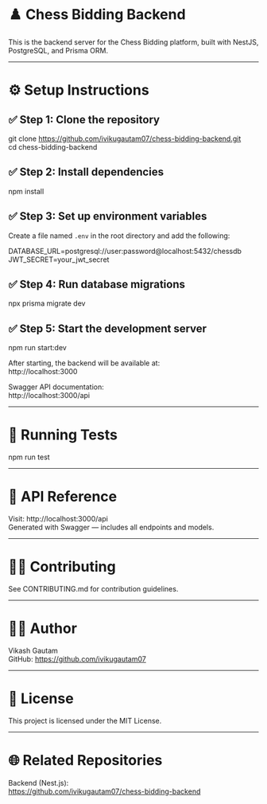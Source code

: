 # ♟️ Chess Bidding Backend

This is the backend server for the Chess Bidding platform, built with NestJS, PostgreSQL, and Prisma ORM.

---

# ⚙️ Setup Instructions

## ✅ Step 1: Clone the repository

git clone https://github.com/ivikugautam07/chess-bidding-backend.git  
cd chess-bidding-backend

## ✅ Step 2: Install dependencies

npm install

## ✅ Step 3: Set up environment variables

Create a file named `.env` in the root directory and add the following:

DATABASE_URL=postgresql://user:password@localhost:5432/chessdb  
JWT_SECRET=your_jwt_secret

## ✅ Step 4: Run database migrations

npx prisma migrate dev

## ✅ Step 5: Start the development server

npm run start:dev

After starting, the backend will be available at:  
http://localhost:3000

Swagger API documentation:  
http://localhost:3000/api

---

# 🧪 Running Tests

npm run test

---

# 🧾 API Reference

Visit: http://localhost:3000/api  
Generated with Swagger — includes all endpoints and models.

---

# 👨‍💻 Contributing

See CONTRIBUTING.md for contribution guidelines.

---

# 👨‍💻 Author

Vikash Gautam  
GitHub: https://github.com/ivikugautam07

---

# 📜 License

This project is licensed under the MIT License.

---

# 🌐 Related Repositories

Backend (Nest.js):  
https://github.com/ivikugautam07/chess-bidding-backend
